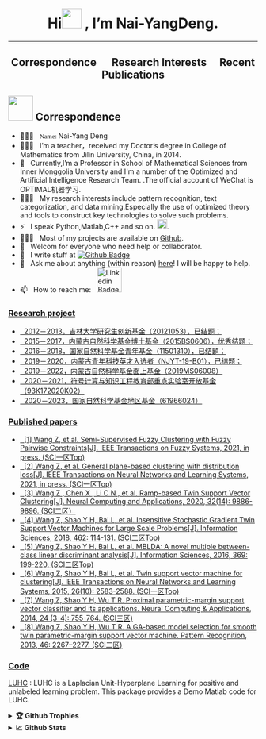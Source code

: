 <h1 align="center"> Hi<img src="https://img.zcool.cn/community/01ac4c584f407ba801219c7748f65b.gif" width="40px" draggable="false"> , I’m Nai-YangDeng.
</h1>

---

<h2 align="center"> Correspondence &emsp; Research Interests&emsp; Recent Publications
</h2>


##  <img src="https://img.zcool.cn/community/010d7e5d070fa8a801213ec2a484f1.gif" width="50" draggable="false"> Correspondence

- 👨🏻‍🎓 &nbsp; <font size="2" face="Verdana">
Name:
</font>   Nai-Yang Deng
- 👨🏻‍🎓 &nbsp; I’m a teacher，received my Doctor’s degree in College of Mathematics from Jilin University, China, in 2014.  
- 🔭 &nbsp; Currently,I’m a Professor in School of Mathematical Sciences from Inner Monggolia University and I'm a number of the Optimized and Artificial Intelligence Research Team.[](http://www.optimal-group.org/) .The official account of WeChat is OPTIMAL机器学习.
- 👨🏻‍💻 &nbsp; My research interests include pattern recognition, text categorization, and data mining.Especially the use of optimized theory and tools to construct key technologies to solve  such problems.
- ⚡ &nbsp; I speak Python,Matlab,C++ and so on. <img src="https://tse1-mm.cn.bing.net/th/id/R-C.b7d45101b0452bb7dd3dab2a92f63c79?rik=jygnrFvvDEpmJA&riu=http%3a%2f%2fwww.qubiaoqing.cn%2fpic%2f2020%2f12%2f13%2f5v4ne24vr1t.jpg&ehk=Bl6ba0x7FIv0srdxl9z%2bq0Fnj41k%2fgokcD63q63SLX0%3d&risl=&pid=ImgRaw&r=0" width="20" >.
- 👨🏻‍💻 &nbsp; Most of my projects are available on [Github](https://github.com/WangZhenIMU).
- 🤝 &nbsp; Welcom for everyone who need help or collaborator.
- 🤝 &nbsp; I write stuff at [![Github Badge](https://img.shields.io/badge/-WangZhenIMU-grey?style=flat&logo=github&logoColor=white&link=https://github.com/WangZhenIMU/)](https://www.github.com/WangZhenIMU/)
- 💬 &nbsp; Ask me about anything (within reason) [here](https://github.com/WangZhenIMU/ama)! I will be happy to help.
- 📫 &nbsp; How to reach me: &nbsp;
  <a href="https://linkedin.com/in/WangZhenIMU">
  <img alt="Linkedin Badge" src="https://img.shields.io/badge/-LinkedIn-0e76a8?style=flat-square&logo=Linkedin&logoColor=white" width="50px">

###  Research project

- &nbsp; 2012－2013，吉林大学研究生创新基金（20121053），已结题；
- &nbsp; 2015－2017，内蒙古自然科学基金博士基金（2015BS0606），优秀结题；
- &nbsp; 2016－2018，国家自然科学基金青年基金（11501310），已结题；
- &nbsp; 2019－2020，内蒙古青年科技英才入选者（NJYT-19-B01），已结题；
- &nbsp; 2019－2022，内蒙古自然科学基金面上基金（2019MS06008）
- &nbsp; 2020－2021，符号计算与知识工程教育部重点实验室开放基金（93K172020K02）
- &nbsp; 2020－2023，国家自然科学基金地区基金（61966024）
	
### Published papers 

- &nbsp; [1] Wang Z, et al. Semi-Supervised Fuzzy Clustering with Fuzzy Pairwise Constraints[J]. IEEE Transactions on Fuzzy Systems, 2021, in press. (SCI一区Top)
- &nbsp; [2] Wang Z, et al. General plane-based clustering with distribution loss[J]. IEEE Transactions on Neural Networks and Learning Systems, 2021, in press. (SCI一区Top)
- &nbsp; [3] Wang Z , Chen X , Li C N , et al. Ramp-based Twin Support Vector Clustering[J]. Neural Computing and Applications, 2020, 32(14): 9886-9896. (SCI二区）
- &nbsp; [4] Wang Z, Shao Y H, Bai L, et al. Insensitive Stochastic Gradient Twin Support Vector Machines for Large Scale Problems[J]. Information Sciences, 2018, 462: 114-131. (SCI二区Top)
- &nbsp; [5] Wang Z, Shao Y H, Bai L, et al. MBLDA: A novel multiple between-class linear discriminant analysis[J]. Information Sciences, 2016, 369: 199-220. (SCI二区Top)
- &nbsp; [6] Wang Z, Shao Y H, Bai L, et al. Twin support vector machine for clustering[J]. IEEE Transactions on Neural Networks and Learning Systems, 2015, 26(10): 2583-2588. (SCI一区Top)
- &nbsp; [7] Wang Z, Shao Y H, Wu T R. Proximal parametric-margin support vector classifier and its applications. Neural Computing & Applications, 2014, 24 (3-4): 755-764. (SCI三区)
- &nbsp; [8] Wang Z, Shao Y H, Wu T R. A GA-based model selection for smooth twin parametric-margin support vector machine. Pattern Recognition, 2013, 46: 2267–2277. (SCI二区)

### Code
 
[LUHC](http://www.optimal-group.org/Resources/Code/LUHC.html) :  LUHC is a Laplacian Unit-Hyperplane Learning for positive and unlabeled learning problem. This package provides a Demo Matlab code for LUHC.
  
<details>	
  <summary><b>🏆 Github Trophies</b></summary>
	
  <div align="center"> 
    <img 
      src="https://github-profile-trophy.vercel.app/?username=WangZhenIMU&theme=gruvbox" alt="github-profile-trophy"
      height="180em"
    />
    <!-- &title=MultiLanguage,Commit,Repositories,Issues -->
	</div>
</details>

<details>	
  <summary><b>📈 Github Stats</b></summary>

  <div align="center"> 
    <img 
      src="https://github-readme-stats.vercel.app/api?username=WangZhenIMU&count_private=true&show_icons=true&theme=gruvbox&locale=en"
      alt="github-readme-stats"
      height="180em" 
    />
	</div>
</details>




    

